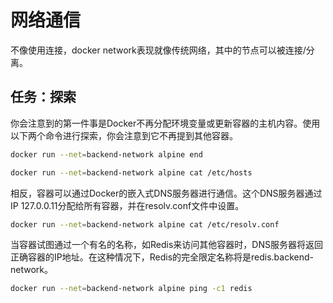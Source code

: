 # 网络通信
不像使用连接，docker network表现就像传统网络，其中的节点可以被连接/分离。


## 任务：探索
你会注意到的第一件事是Docker不再分配环境变量或更新容器的主机内容。使用以下两个命令进行探索，你会注意到它不再提到其他容器。

```bash
docker run --net=backend-network alpine end
```

```bash
docker run --net=backend-network alpine cat /etc/hosts

```
相反，容器可以通过Docker的嵌入式DNS服务器进行通信。这个DNS服务器通过IP 127.0.0.11分配给所有容器，并在resolv.conf文件中设置。

```bash
docker run --net=backend-network alpine cat /etc/resolv.conf
```

当容器试图通过一个有名的名称，如Redis来访问其他容器时，DNS服务器将返回正确容器的IP地址。在这种情况下，Redis的完全限定名称将是redis.backend-network。
```bash
docker run --net=backend-network alpine ping -c1 redis
```


